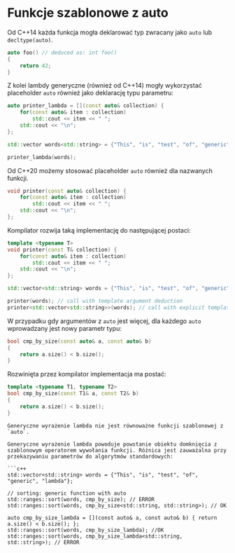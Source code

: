 # Funkcje szablonowe z auto

Od C++14 każda funkcja mogła deklarować typ zwracany jako `auto` lub `decltype(auto)`.

```c++
auto foo() // deduced as: int foo()
{
    return 42;
}
```

Z kolei lambdy generyczne (również od C++14) mogły wykorzystać placeholder `auto` również jako deklarację typu parametru:

```c++
auto printer_lambda = [](const auto& collection) {
    for(const auto& item : collection)
        std::cout << item << " ";
    std::cout << "\n";
};

std::vector words<std::string> = {"This", "is", "test", "of", "generic", "lambda"};

printer_lambda(words);
```

Od C++20 możemy stosować placeholder `auto` również dla nazwanych funkcji.

```c++
void printer(const auto& collection) {
    for(const auto& item : collection)
        std::cout << item << " ";
    std::cout << "\n";
};
```

Kompilator rozwija taką implementację do następującej postaci:

```c++
template <typename T>
void printer(const T& collection) {
    for(const auto& item : collection)
        std::cout << item << " ";
    std::cout << "\n";
};

std::vector<std::string> words = {"This", "is", "test", "of", "generic", "lambda"};

printer(words); // call with template argument deduction
printer<std::vector<std::string>>(words); // call with explicit template argument
```

W przypadku gdy argumentów z `auto` jest więcej, dla każdego `auto` wprowadzany jest nowy parametr typu:

```c++
bool cmp_by_size(const auto& a, const auto& b)
{
    return a.size() < b.size();
}
```

Rozwinięta przez kompilator implementacja ma postać:

```c++
template <typename T1, typename T2>
bool cmp_by_size(const T1& a, const T2& b)
{
    return a.size() < b.size();
}
```

```{warning}
Generyczne wyrażenie lambda nie jest równoważne funkcji szablonowej z `auto`.

Generyczne wyrażenie lambda powoduje powstanie obiektu domknięcia z szablonowym operatorem wywołania funkcji. Różnica jest zauważalna przy przekazywaniu parametrów do algorytmów standardowych:

```c++
std::vector<std::string> words = {"This", "is", "test", "of", "generic", "lambda"};

// sorting: generic function with auto
std::ranges::sort(words, cmp_by_size); // ERROR
std::ranges::sort(words, cmp_by_size<std::string, std::string>); // OK

auto cmp_by_size_lambda = [](const auto& a, const auto& b) { return a.size() < b.size(); };
std::ranges::sort(words, cmp_by_size_lambda); //OK
std::ranges::sort(words, cmp_by_size_lambda<std::string, std::string>); // ERROR
```